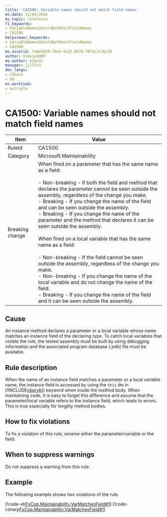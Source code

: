 ```yaml
---
title: 'CA1500: Variable names should not match field names'
ms.date: 11/04/2016
ms.topic: reference
f1_keywords:
- VariableNamesShouldNotMatchFieldNames
- CA1500
helpviewer_keywords:
- VariableNamesShouldNotMatchFieldNames
- CA1500
ms.assetid: fa0e5029-79e9-4a33-8576-787ac3c26c39
author: mikejo5000
ms.author: mikejo
manager: jillfra
dev_langs:
- CSharp
- VB
ms.workload:
- multiple
---
```

# CA1500: Variable names should not match field names

|Item|Value|
|-|-|
|RuleId|CA1500|
|Category|Microsoft.Maintainability|
|Breaking change|When fired on a parameter that has the same name as a field:<br /><br /> - Non-breaking - If both the field and method that declares the parameter cannot be seen outside the assembly, regardless of the change you make.<br />- Breaking - If you change the name of the field and can be seen outside the assembly.<br />- Breaking - If you change the name of the parameter and the method that declares it can be seen outside the assembly.<br /><br /> When fired on a local variable that has the same name as a field:<br /><br /> - Non-breaking - If the field cannot be seen outside the assembly, regardless of the change you make.<br />- Non-breaking - If you change the name of the local variable and do not change the name of the field.<br />- Breaking - If you change the name of the field and it can be seen outside the assembly.|

## Cause

An instance method declares a parameter or a local variable whose name matches an instance field of the declaring type. To catch local variables that violate the rule, the tested assembly must be built by using debugging information and the associated program database (.pdb) file must be available.

## Rule description

When the name of an instance field matches a parameter or a local variable name, the instance field is accessed by using the `this` (`Me` in [!INCLUDE[vbprvb](../code-quality/includes/vbprvb_md.md)]) keyword when inside the method body. When maintaining code, it is easy to forget this difference and assume that the parameter/local variable refers to the instance field, which leads to errors. This is true especially for lengthy method bodies.

## How to fix violations

To fix a violation of this rule, rename either the parameter/variable or the field.

## When to suppress warnings

Do not suppress a warning from this rule.

## Example

The following example shows two violations of the rule.

[!code-vb[FxCop.Maintainability.VarMatchesField#1](../code-quality/codesnippet/VisualBasic/ca1500-variable-names-should-not-match-field-names_1.vb)]
[!code-csharp[FxCop.Maintainability.VarMatchesField#1](../code-quality/codesnippet/CSharp/ca1500-variable-names-should-not-match-field-names_1.cs)]
